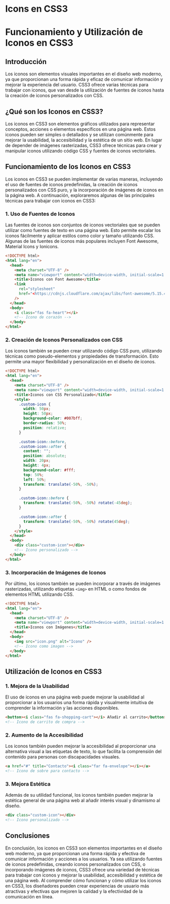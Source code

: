 # Icons en CSS3

# Funcionamiento y Utilización de Iconos en CSS3

## Introducción

Los iconos son elementos visuales importantes en el diseño web moderno, ya que proporcionan una forma rápida y eficaz de comunicar información y mejorar la experiencia del usuario. CSS3 ofrece varias técnicas para trabajar con iconos, que van desde la utilización de fuentes de iconos hasta la creación de iconos personalizados con CSS.

## ¿Qué son los Iconos en CSS3?

Los iconos en CSS3 son elementos gráficos utilizados para representar conceptos, acciones o elementos específicos en una página web. Estos iconos pueden ser simples o detallados y se utilizan comúnmente para mejorar la usabilidad, la accesibilidad y la estética de un sitio web. En lugar de depender de imágenes rasterizadas, CSS3 ofrece técnicas para crear y manipular iconos utilizando código CSS y fuentes de iconos vectoriales.

## Funcionamiento de los Iconos en CSS3

Los iconos en CSS3 se pueden implementar de varias maneras, incluyendo el uso de fuentes de iconos predefinidas, la creación de iconos personalizados con CSS puro, y la incorporación de imágenes de iconos en la página web. A continuación, exploraremos algunas de las principales técnicas para trabajar con iconos en CSS3:

### 1. Uso de Fuentes de Iconos

Las fuentes de iconos son conjuntos de iconos vectoriales que se pueden utilizar como fuentes de texto en una página web. Esto permite escalar los iconos fácilmente y aplicar estilos como color y tamaño utilizando CSS. Algunas de las fuentes de iconos más populares incluyen Font Awesome, Material Icons y Ionicons.

```html
<!DOCTYPE html>
<html lang="en">
  <head>
    <meta charset="UTF-8" />
    <meta name="viewport" content="width=device-width, initial-scale=1.0" />
    <title>Iconos con Font Awesome</title>
    <link
      rel="stylesheet"
      href="<https://cdnjs.cloudflare.com/ajax/libs/font-awesome/5.15.4/css/all.min.css>"
    />
  </head>
  <body>
    <i class="fas fa-heart"></i>
    <!-- Icono de corazón -->
  </body>
</html>
```

### 2. Creación de Iconos Personalizados con CSS

Los iconos también se pueden crear utilizando código CSS puro, utilizando técnicas como pseudo-elementos y propiedades de transformación. Esto permite una mayor flexibilidad y personalización en el diseño de iconos.

```html
<!DOCTYPE html>
<html lang="en">
  <head>
    <meta charset="UTF-8" />
    <meta name="viewport" content="width=device-width, initial-scale=1.0" />
    <title>Iconos con CSS Personalizado</title>
    <style>
      .custom-icon {
        width: 50px;
        height: 50px;
        background-color: #007bff;
        border-radius: 50%;
        position: relative;
      }

      .custom-icon::before,
      .custom-icon::after {
        content: "";
        position: absolute;
        width: 20px;
        height: 4px;
        background-color: #fff;
        top: 50%;
        left: 50%;
        transform: translate(-50%, -50%);
      }

      .custom-icon::before {
        transform: translate(-50%, -50%) rotate(-45deg);
      }

      .custom-icon::after {
        transform: translate(-50%, -50%) rotate(45deg);
      }
    </style>
  </head>
  <body>
    <div class="custom-icon"></div>
    <!-- Icono personalizado -->
  </body>
</html>
```

### 3. Incorporación de Imágenes de Iconos

Por último, los iconos también se pueden incorporar a través de imágenes rasterizadas, utilizando etiquetas `<img>` en HTML o como fondos de elementos HTML utilizando CSS.

```html
<!DOCTYPE html>
<html lang="en">
  <head>
    <meta charset="UTF-8" />
    <meta name="viewport" content="width=device-width, initial-scale=1.0" />
    <title>Iconos con Imágenes</title>
  </head>
  <body>
    <img src="icon.png" alt="Icono" />
    <!-- Icono como imagen -->
  </body>
</html>
```

## Utilización de Iconos en CSS3

### 1. Mejora de la Usabilidad

El uso de iconos en una página web puede mejorar la usabilidad al proporcionar a los usuarios una forma rápida y visualmente intuitiva de comprender la información y las acciones disponibles.

```html
<button><i class="fas fa-shopping-cart"></i> Añadir al carrito</button>
<!-- Icono de carrito de compra -->
```

### 2. Aumento de la Accesibilidad

Los iconos también pueden mejorar la accesibilidad al proporcionar una alternativa visual a las etiquetas de texto, lo que facilita la comprensión del contenido para personas con discapacidades visuales.

```html
<a href="#" title="Contacto"><i class="far fa-envelope"></i></a>
<!-- Icono de sobre para contacto -->
```

### 3. Mejora Estética

Además de su utilidad funcional, los iconos también pueden mejorar la estética general de una página web al añadir interés visual y dinamismo al diseño.

```html
<div class="custom-icon"></div>
<!-- Icono personalizado -->
```

## Conclusiones

En conclusión, los iconos en CSS3 son elementos importantes en el diseño web moderno, ya que proporcionan una forma rápida y efectiva de comunicar información y acciones a los usuarios. Ya sea utilizando fuentes de iconos predefinidas, creando iconos personalizados con CSS, o incorporando imágenes de iconos, CSS3 ofrece una variedad de técnicas para trabajar con iconos y mejorar la usabilidad, accesibilidad y estética de una página web. Al comprender cómo funcionan y cómo utilizar los iconos en CSS3, los diseñadores pueden crear experiencias de usuario más atractivas y efectivas que mejoren la calidad y la efectividad de la comunicación en línea.

